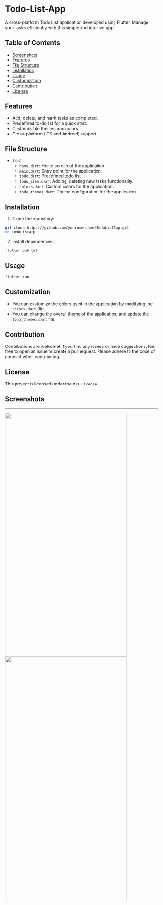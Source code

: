 # Todo-List-App

A cross-platform Todo List application developed using Flutter. Manage your tasks efficiently with this simple and intuitive app.

## Table of Contents

- [Screenshots](#screenshots)
- [Features](#features)
- [File Structure](#file-structure)
- [Installation](#installation)
- [Usage](#usage)
- [Customization](#customization)
- [Contribution](#contribution)
- [License](#license)


## Features

- Add, delete, and mark tasks as completed.
- Predefined to-do list for a quick start.
- Customizable themes and colors.
- Cross-platform (iOS and Android) support.

## File Structure

- `lib/`
  - `home.dart`: Home screen of the application.
  - `main.dart`: Entry point for the application.
  - `todo.dart`: Predefined todo list.
  - `todo_item.dart`: Adding, deleting new tasks functionality.
  - `colors.dart`: Custom colors for the application.
  - `todo_themes.dart`: Theme configuration for the application.


## Installation

1. Clone the repository:

```bash
git clone https://github.com/yourusername/TodoListApp.git
cd TodoListApp
```
2. Install dependencies:

```bash
flutter pub get
```

## Usage

```bash
flutter run
```
## Customization

- You can customize the colors used in the application by modifying the `colors.dart` file.
- You can change the overall theme of the application, and update the `todo_themes.dart` file.

## Contribution

Contributions are welcome! If you find any issues or have suggestions, feel free to open an issue or create a pull request.
Please adhere to the code of conduct when contributing.

## License

This project is licensed under the `MIT License`.

## Screenshots


---

<img align="left" width="400" height="800" src="https://github.com/hirakjyoti08/Todo-List-App/assets/76906387/06703535-a386-4e4d-b851-835bfb5eba1b">


<img align="left" width="400" height="800" src="https://github.com/hirakjyoti08/Todo-List-App/assets/76906387/ea8e2ad2-51e8-4076-ab0d-3b3a2658af7c">









